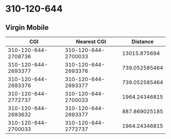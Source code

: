 # 310-120-644
## Virgin Mobile


| CGI | Nearest CGI | Distance |
|-----|-------------|----------|
| 310-120-644-2708736 | 310-120-644-2700033 | 13015.875694 |
| 310-120-644-2693377 | 310-120-644-2693376 | 739.052585464 |
| 310-120-644-2693376 | 310-120-644-2693377 | 739.052585464 |
| 310-120-644-2772737 | 310-120-644-2700033 | 1964.24346815 |
| 310-120-644-2693632 | 310-120-644-2693377 | 887.869025185 |
| 310-120-644-2700033 | 310-120-644-2772737 | 1964.24346815 |
